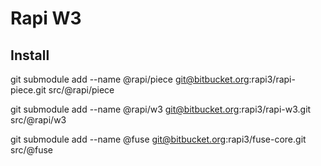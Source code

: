 Rapi W3
=================


## Install

git submodule add --name @rapi/piece git@bitbucket.org:rapi3/rapi-piece.git src/@rapi/piece

git submodule add --name @rapi/w3 git@bitbucket.org:rapi3/rapi-w3.git src/@rapi/w3

git submodule add --name @fuse git@bitbucket.org:rapi3/fuse-core.git src/@fuse
